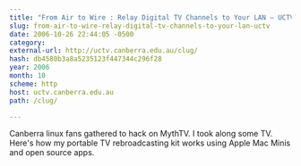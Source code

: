 ```yaml
---
title: "From Air to Wire : Relay Digital TV Channels to Your LAN — UCTV"
slug: from-air-to-wire-relay-digital-tv-channels-to-your-lan-uctv
date: 2006-10-26 22:44:05 -0500
category: 
external-url: http://uctv.canberra.edu.au/clug/
hash: db4580b3a8a5235123f447344c296f28
year: 2006
month: 10
scheme: http
host: uctv.canberra.edu.au
path: /clug/

---
```


Canberra linux fans gathered to hack on MythTV. I took along some TV. Here's how my portable TV rebroadcasting kit works using Apple Mac Minis and open source apps.
